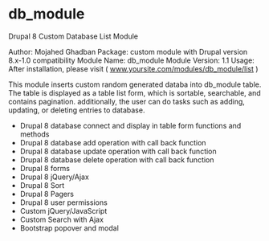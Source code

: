 # db_module
Drupal 8 Custom Database List Module

Author: Mojahed Ghadban
Package: custom module with Drupal version 8.x-1.0 compatibility
Module Name: db_module
Module Version: 1.1
Usage: After installation, please visit ( www.yoursite.com/modules/db_module/list )

This module inserts custom random generated databa into db_module table. The table is displayed as a table list form, which is sortable, searchable, and contains pagination. additionally, the user can do tasks such as adding, updating, or deleting entries to database.



- Drupal 8 database connect and display in table form functions and methods
- Drupal 8 database add operation with call back function
- Drupal 8 database update operation with call back function
- Drupal 8 database delete operation with call back function
- Drupal 8 forms
- Drupal 8 jQuery/Ajax
- Drupal 8 Sort
- Drupal 8 Pagers
- Drupal 8 user permissions
- Custom jQuery/JavaScript
- Custom Search with Ajax
- Bootstrap popover and modal
